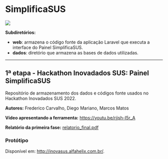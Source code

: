 # SimplificaSUS
<img src="dados/logo_h_color_1.svg">

**Subdiretórios:**
- **web**: armazena o código fonte da aplicação Laravel que executa a interface do Painel SimplificaSUS.
- **dados**: diretório que armazena as bases de dados utilizadas.

<hr>

## 1ª etapa - Hackathon Inovadados SUS: Painel SimplificaSUS
Repositório de armazenamento dos dados e códigos fonte usados no Hackathon Inovadados SUS 2022.

**Autores:** Frederico Carvalho, Diego Mariano, Marcos Matos

**Vídeo apresentando a ferramenta:** <a href="https://youtu.be/rjjsh-I5r_A">https://youtu.be/rjjsh-I5r_A</a>

**Relatório da primeira fase:** <a href="./dados/primeira_fase/relatorio_final.pdf">relatorio_final.pdf</a>

### Protótipo
Disponível em: <a href="http://inovasus.alfahelix.com.br/">http://inovasus.alfahelix.com.br/</a>.
